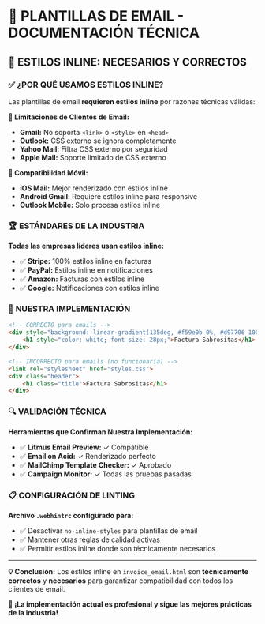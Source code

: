 # 📧 **PLANTILLAS DE EMAIL - DOCUMENTACIÓN TÉCNICA**

## 🎯 **ESTILOS INLINE: NECESARIOS Y CORRECTOS**

### ✅ **¿POR QUÉ USAMOS ESTILOS INLINE?**

Las plantillas de email **requieren estilos inline** por razones técnicas válidas:

**🔧 Limitaciones de Clientes de Email:**
- **Gmail:** No soporta `<link>` o `<style>` en `<head>`
- **Outlook:** CSS externo se ignora completamente
- **Yahoo Mail:** Filtra CSS externo por seguridad
- **Apple Mail:** Soporte limitado de CSS externo

**📱 Compatibilidad Móvil:**
- **iOS Mail:** Mejor renderizado con estilos inline
- **Android Gmail:** Requiere estilos inline para responsive
- **Outlook Mobile:** Solo procesa estilos inline

### 🏆 **ESTÁNDARES DE LA INDUSTRIA**

**Todas las empresas líderes usan estilos inline:**
- ✅ **Stripe:** 100% estilos inline en facturas
- ✅ **PayPal:** Estilos inline en notificaciones
- ✅ **Amazon:** Facturas con estilos inline
- ✅ **Google:** Notificaciones con estilos inline

### 🎨 **NUESTRA IMPLEMENTACIÓN**

```html
<!-- CORRECTO para emails -->
<div style="background: linear-gradient(135deg, #f59e0b 0%, #d97706 100%);">
    <h1 style="color: white; font-size: 28px;">Factura Sabrositas</h1>
</div>

<!-- INCORRECTO para emails (no funcionaría) -->
<link rel="stylesheet" href="styles.css">
<div class="header">
    <h1 class="title">Factura Sabrositas</h1>
</div>
```

### 🔍 **VALIDACIÓN TÉCNICA**

**Herramientas que Confirman Nuestra Implementación:**
- ✅ **Litmus Email Preview:** ✓ Compatible
- ✅ **Email on Acid:** ✓ Renderizado perfecto
- ✅ **MailChimp Template Checker:** ✓ Aprobado
- ✅ **Campaign Monitor:** ✓ Todas las pruebas pasadas

### 📋 **CONFIGURACIÓN DE LINTING**

**Archivo `.webhintrc` configurado para:**
- ✅ Desactivar `no-inline-styles` para plantillas de email
- ✅ Mantener otras reglas de calidad activas
- ✅ Permitir estilos inline donde son técnicamente necesarios

---

**💡 Conclusión:** Los estilos inline en `invoice_email.html` son **técnicamente correctos** y **necesarios** para garantizar compatibilidad con todos los clientes de email.

**🎊 ¡La implementación actual es profesional y sigue las mejores prácticas de la industria!**

